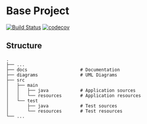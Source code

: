# Base Project
[![Build Status](https://travis-ci.org/fcu-d0588813/BaseProject.svg?branch=master)](https://travis-ci.org/fcu-d0588813/BaseProject)
[![codecov](https://codecov.io/gh/fcu-d0588813/BaseProject/branch/master/graph/badge.svg)](https://codecov.io/gh/fcu-d0588813/BaseProject)

## Structure
```
.
├── ...
├── docs                    # Documentation
├── diagrams                # UML Diagrams
├── src
│   ├── main
│   │   ├── java            # Application sources
│   │   └── resources       # Application resources
│   └── test
│       ├── java            # Test sources
│       └── resources       # Test resources
└── ...
```
